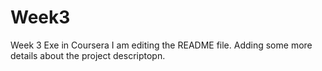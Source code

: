 # Week3
Week 3 Exe in Coursera
I am editing the README file. Adding some more details about the project descriptopn.
